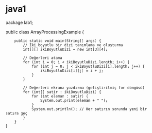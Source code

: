 # java1
package lab1;

public class ArrayProcessingExample {


	    public static void main(String[] args) {
	        // İki boyutlu bir dizi tanımlama ve oluşturma
	        int[][] ikiBoyutluDizi = new int[3][4];

	        // Değerleri atama
	        for (int i = 0; i < ikiBoyutluDizi.length; i++) {
	            for (int j = 0; j < ikiBoyutluDizi[i].length; j++) {
	                ikiBoyutluDizi[i][j] = i + j;
	            }
	        }

	        // Değerleri ekrana yazdırma (geliştirilmiş for döngüsü)
	        for (int[] satir : ikiBoyutluDizi) {
	            for (int eleman : satir) {
	                System.out.print(eleman + " ");
	            }
	            System.out.println(); // Her satırın sonunda yeni bir satıra geç
	        }
	    }
	}

